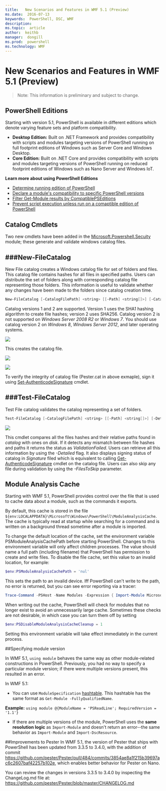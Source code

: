 ```yaml
---
title:   New Scenarios and Features in WMF 5.1 (Preview)
ms.date:  2016-07-13
keywords:  PowerShell, DSC, WMF
description:  
ms.topic:  article
author:  keithb
manager:  dongill
ms.prod:  powershell
ms.technology: WMF
---
```


# New Scenarios and Features in WMF 5.1 (Preview) #

> Note: This information is preliminary and subject to change.

## PowerShell Editions ##
Starting with version 5.1, PowerShell is available in different editions which denote varying feature sets and platform compatibility.

- **Desktop Edition:** Built on .NET Framework and provides compatibility with scripts and modules targeting versions of PowerShell running on full footprint editions of Windows such as Server Core and Windows Desktop.
- **Core Edition:** Built on .NET Core and provides compatibility with scripts and modules targeting versions of PowerShell running on reduced footprint editions of Windows such as Nano Server and Windows IoT.

**Learn more about using PowerShell Editions**
- [Determine running edition of PowerShell]()
- [Declare a module's compatibility to specific PowerShell versions]()
- [Filter Get-Module results by CompatiblePSEditions]()
- [Prevent script execution unless run on a comaptible edition of PowerShell]()

## Catalog Cmdlets  

Two new cmdlets have been added in the [Microsoft.Powershell.Secuity](https://technet.microsoft.com/en-us/library/hh847877.aspx) module; these generate and validate windows catalog files.  

###New-FileCatalog 
--------------------------------

New File catalog creates a Windows catalog file for set of folders and files. This catalog file contains hashes for all files in specified paths. Users can distribute the set of folders along with corresponding catalog file representing those folders. This information is useful to validate whether any changes have been made to the folders since catalog creation time.    

```PowerShell
New-FileCatalog [-CatalogFilePath] <string> [[-Path] <string[]>] [-CatalogVersion <int>] [-WhatIf] [-Confirm] [<CommonParameters>]
```
Catalog versions 1 and 2 are supported. Version 1 uses the SHA1 hashing algorithm to create file hashes; version 2 uses SHA256. Catalog version 2 is not supported on *Windows Server 2008 R2* or *Windows 7*. You should use catalog version 2 on *Windows 8*, *Windows Server 2012*, and later operating systems.  

![](../images/NewFileCatalog.jpg)

This creates the catalog file. 

![](../images/CatalogFile1.jpg)  

![](../images/CatalogFile2.jpg) 

To verify the integrity of catalog file (Pester.cat in above exmaple), sign it using [Set-AuthenticodeSignature](https://technet.microsoft.com/library/hh849819.aspx) cmdlet.   


###Test-FileCatalog 
--------------------------------

Test File catalog validates the catalog representing a set of folders. 

```PowerShell
Test-FileCatalog [-CatalogFilePath] <string> [[-Path] <string[]>] [-Detailed] [-FilesToSkip <string[]>] [-WhatIf] [-Confirm] [<CommonParameters>]
```

![](../images/TestFileCatalog.jpg)

This cmdlet compares all the files hashes and their relative paths found in *catalog* with ones on *disk*. If it detects any mismatch between file hashes and paths it returns the status as *ValidationFailed*. Users can retrieve all this information by using the *-Detailed* flag. It also displays signing status of catalog in *Signature* filed which is equivalent to calling [Get-AuthenticodeSignature](https://technet.microsoft.com/en-us/library/hh849805.aspx) cmdlet on the catalog file. 
Users can also skip any file during validation by using the *-FilesToSkip* parameter. 


## Module Analysis Cache ##
Starting with WMF 5.1, PowerShell provides control
over the file that is used to cache data about a module, such as the commands it exports.

By default, this cache is stored in the file `${env:LOCALAPPDATA}\Microsoft\Windows\PowerShell\ModuleAnalysisCache`.
The cache is typically read at startup while searching for a command
and is written on a background thread sometime after a module is imported.

To change the default location of the cache, set the environment variable PSModuleAnalysisCachePath
before starting PowerShell. Changes to this environment variable will only affect children processes.
The value should name a full path (including filename) that PowerShell has permission to create and write files.
To disable the file cache, set this value to an invalid location, for example:

```PowerShell
$env:PSModuleAnalysisCachePath = 'nul'
```

This sets the path to an invalid device. Iff PowerShell can't write to the path, no error is returned, but you can see error reporting via a tracer:

```PowerShell
Trace-Command -PSHost -Name Modules -Expression { Import-Module Microsoft.PowerShell.Management -Force }
```

When writing out the cache, PowerShell will check for modules that no longer exist
to avoid an unnecessarily large cache.
Sometimes these checks are not desirable, in which case you can turn them off by setting

```PowerShell
$env:PSDisableModuleAnalysisCacheCleanup = 1
```

Setting this environment variable will take effect immediately in the current process.

##Specifying module version

In WMF 5.1, `using module` behaves the same way as other module-related constructions in PowerShell. Previously, you had no way to specify a particular module version; if there were multiple versions present, this resulted in an error.


In WMF 5.1:

* You can use `ModuleSpecification` [hashtable](https://msdn.microsoft.com/en-us/library/jj136290(v=vs.85).aspx). 
This hashtable has the same format as `Get-Module -FullyQualifiedName`.

**Example:** `using module @{ModuleName = 'PSReadLine'; RequiredVersion = '1.1'}`

* If there are multiple versions of the module, PowerShell uses the **same resolution logic** as `Import-Module` and doesn't return an error--the same behavior as `Import-Module` and `Import-DscResource`.








##Improvements to Pester
In WMF 5.1, the version of Pester that ships with PowerShell has been updated from 3.3.5 to 3.4.0, with the addition of commit https://github.com/pester/Pester/pull/484/commits/3854ae8a1f215b39697ac6c2607baf42257b102e, which enables better behavior for Pester on Nano. 

You can review the changes in versions 3.3.5 to 3.4.0 by inspecting the ChangeLog.md file at: https://github.com/pester/Pester/blob/master/CHANGELOG.md
